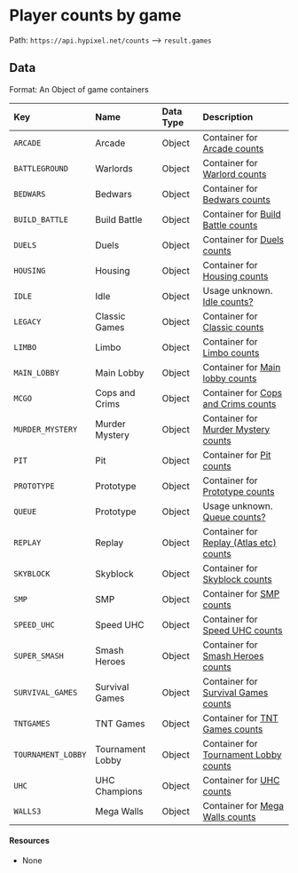 # Player counts by game
Path: `https://api.hypixel.net/counts` --> `result.games`

## Data
Format: An Object of game containers

|Key|Name|Data Type|Description|
|:-|:-|:-|:-|
|`ARCADE`|Arcade|Object|Container for [Arcade counts](https://github.com/HypixelCommunity/Hypixel-Api-Documentation/tree/main/Counts/games/ARCADE)|
|`BATTLEGROUND`|Warlords|Object|Container for [Warlord counts]()|
|`BEDWARS`|Bedwars|Object|Container for [Bedwars counts]()|
|`BUILD_BATTLE`|Build Battle|Object|Container for [Build Battle counts]()|
|`DUELS`|Duels|Object|Container for [Duels counts]()|
|`HOUSING`|Housing|Object|Container for [Housing counts]()|
|`IDLE`|Idle|Object|Usage unknown. [Idle counts?]()|
|`LEGACY`|Classic Games|Object|Container for [Classic counts]()|
|`LIMBO`|Limbo|Object|Container for [Limbo counts]()|
|`MAIN_LOBBY`|Main Lobby|Object|Container for [Main lobby counts]()|
|`MCGO`|Cops and Crims|Object|Container for [Cops and Crims counts]()|
|`MURDER_MYSTERY`|Murder Mystery|Object|Container for [Murder Mystery counts]()|
|`PIT`|Pit|Object|Container for [Pit counts]()|
|`PROTOTYPE`|Prototype|Object|Container for [Prototype counts]()|
|`QUEUE`|Prototype|Object|Usage unknown. [Queue counts?]()|
|`REPLAY`|Replay|Object|Container for [Replay (Atlas etc) counts]()|
|`SKYBLOCK`|Skyblock|Object|Container for [Skyblock counts]()|
|`SMP`|SMP|Object|Container for [SMP counts]()|
|`SPEED_UHC`|Speed UHC|Object|Container for [Speed UHC counts]()|
|`SUPER_SMASH`|Smash Heroes|Object|Container for [Smash Heroes counts]()|
|`SURVIVAL_GAMES`|Survival Games|Object|Container for [Survival Games counts]()|
|`TNTGAMES`|TNT Games|Object|Container for [TNT Games counts]()|
|`TOURNAMENT_LOBBY`|Tournament Lobby|Object|Container for [Tournament Lobby counts]()|
|`UHC`|UHC Champions|Object|Container for [UHC counts]()|
|`WALLS3`|Mega Walls|Object|Container for [Mega Walls counts]()|

#### Resources
- None